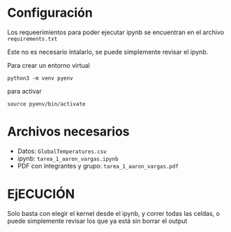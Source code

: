 # Configuración

Los requeerimientos para poder ejecutar ipynb 
se encuentran en el archivo `requirements.txt`

Este no es necesario intalarlo, se puede simplemente
revisar el ipynb.

Para crear un entorno virtual
```shell
python3 -m venv pyenv
```

para activar
```shell
source pyenv/bin/activate
```
# Archivos necesarios
- Datos: `GlobalTemperatures.csv`
- ipynb: `tarea_1_aaron_vargas.ipynb`
- PDF con integrantes y grupo: `tarea_1_aaron_vargas.pdf`

# EjECUCIÓN

Solo basta con elegir el kernel desde el ipynb,
y correr todas las celdas, o puede simplemente
revisar los que ya está sin borrar el output